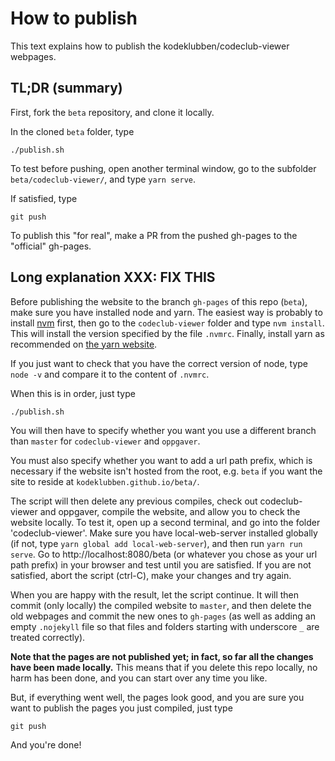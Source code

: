 # How to publish

This text explains how to publish the kodeklubben/codeclub-viewer webpages.

## TL;DR (summary)
First, fork the `beta` repository, and clone it locally.

In the cloned `beta` folder, type
```
./publish.sh
```

To test before pushing, open another terminal window,
go to the subfolder `beta/codeclub-viewer/`, and type `yarn serve`.

If satisfied, type
```
git push
```

To publish this "for real", make a PR from the pushed gh-pages to
the "official" gh-pages.


## Long explanation XXX: FIX THIS
Before publishing the website to the branch `gh-pages` of this repo (`beta`),
make sure you have installed node and yarn. The easiest way is probably to install
[nvm](https://github.com/creationix/nvm#installation) first, then go to the
`codeclub-viewer` folder and type `nvm install`. This will install the version
specified by the file `.nvmrc`. Finally, install yarn as recommended on
[the yarn website](https://yarnpkg.com/lang/en/docs/install/).

If you just want to check that you have the correct version of node,
type `node -v` and compare it to the content of `.nvmrc`.

When this is in order, just type
```
./publish.sh
```

You will then have to specify whether you want you use a different branch than `master` for `codeclub-viewer` and
`oppgaver`.

You must also specify whether you want to add a url path prefix, which is necessary if the website isn't hosted
from the root, e.g. `beta` if you want the site to reside at `kodeklubben.github.io/beta/`.

The script will then delete any previous compiles, check out codeclub-viewer and oppgaver, compile the website,
and allow you to check the website locally. To test it, open up a second terminal, and go into the folder
'codeclub-viewer'. Make sure you have local-web-server installed globally (if not, type `yarn global add local-web-server`),
and then run `yarn run serve`. Go to http://localhost:8080/beta (or whatever you chose as your url path prefix)
in your browser and test until you are satisfied. If you are not satisfied, abort the script (ctrl-C),
make your changes and try again.

When you are happy with the result, let the script continue. It will then commit (only locally) the compiled website
to `master`, and then delete the old webpages and commit the new ones to `gh-pages` (as well as adding an empty
 `.nojekyll` file so that files and folders starting with underscore `_` are treated correctly).

**Note that the pages are not published yet; in fact, so far all the changes have been made locally.**
This means that if you delete this repo locally, no harm has been done, and you can start over any time you like.

But, if everything went well, the pages look good, and you are sure you want to publish the pages you just compiled,
just type
```
git push
```

And you're done!
